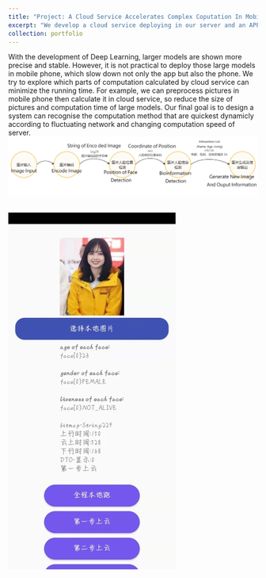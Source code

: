 ```yaml
---
title: "Project: A Cloud Service Accelerates Complex Coputation In Mobile Phone"
excerpt: "We develop a cloud service deploying in our server and an APP computing face recognition task. And we further explore how to minimize the running time by using cloud service. <br/><img src='/images/wbb.jpg'>"
collection: portfolio
---
```


With the development of Deep Learning, larger models are shown more precise and stable. However, it is not practical to deploy those large models in mobile phone, which slow down not only the app but also the phone. We try to explore which parts of computation calculated by cloud service can minimize the running time. For example, we can preprocess pictures in mobile phone then calculate it in cloud service, so reduce the size of pictures and computation time of large models. Our final goal is to design a system can recognise the computation method that are quickest dynamicly according to fluctuating network and changing computation speed of server. <br/><img src='/images/jiagou.jpg'>

<br/><img src='/images/wbb.jpg'>
